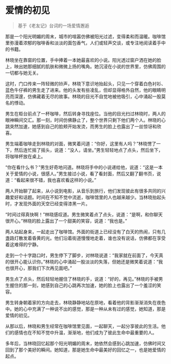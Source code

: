 # 爱情的初见
> 基于《老友记》台词的一场爱情邂逅

那是一个阳光明媚的周末，城市的喧嚣仿佛被阳光过滤，变得柔和而温暖。咖啡馆里弥漫着浓郁的咖啡香和淡淡的面包香气，人们或轻声交谈，或专注地阅读着手中的书籍。

林晓坐在靠窗的位置，手中捧着一本她最喜欢的小说。阳光透过窗户洒在她的脸上，映出她那细腻的肌肤和微微上扬的嘴角。她沉浸在小说的世界里，仿佛周围的一切都与她无关。

这时，门口传来一阵轻微的铃声，林晓下意识地抬起头，只见一个穿着白色衬衫、蓝色牛仔裤的男生走了进来。他的头发有些凌乱，但却显得格外自然，他的眼睛明亮而深邃，仿佛藏着无尽的故事。林晓的目光不自觉地被他吸引，心中涌起一股莫名的悸动。

男生在柜台前点了一杯咖啡，然后转身寻找座位。当他的目光扫过林晓时，两人的眼神瞬间交汇。那一刻，时间仿佛静止了，整个世界只剩下他们两个人。林晓的心跳突然加速，她感到自己的脸颊开始发烫，而男生的脸上也露出了一丝惊讶和欣喜。

男生端着咖啡走到林晓的对面，微笑着问道：“你好，这里有人吗？”林晓愣了一下，然后连忙摇了摇头，说道：“没人，请坐。”男生轻轻地点了点头，然后坐下，将咖啡杯放在桌上。

“你在看什么书？”男生好奇地问道。林晓将手中的小说递给他，说道：“这是一本关于爱情的小说，很感人。”男生接过小说，看了看封面，然后又翻了翻书页，说道：“看起来很不错，我也喜欢看这样的小说。”

两人开始聊了起来，从小说到电影，从音乐到旅行，他们发现彼此有很多共同的兴趣爱好和话题。时间在不知不觉中流逝，咖啡馆里的人也越来越少。当林晓抬起头时，才发现外面的天空已经变得漆黑一片。

“时间过得真快啊！”林晓感叹道。男生微笑着点了点头，说道：“是啊，和你聊天很开心。”林晓的脸上露出了一个甜美的笑容，说道：“我也是。”

两人站起身来，一起走出了咖啡馆。外面的街道上已经没有了白天的热闹，只有几盏路灯散发着昏黄的光。他们沿着街道慢慢地走着，谁也没有说话，仿佛都在享受着这难得的宁静。

走到一个十字路口时，男生停下了脚步，对林晓说道：“我家就在前面了，今天真的很开心能认识你。”林晓的心中涌起一股淡淡的失落，但她还是微笑着说道：“我也很开心，那我们下次再见面吧。”

男生点了点头，然后轻轻地握住了林晓的手，说道：“好的，再见。”林晓的手被男生握住的那一刻，她感到自己的心跳再次加速，她的脸上也露出了一个羞涩的笑容。

男生转身朝着家的方向走去，林晓静静地站在原地，看着他的背影渐渐消失在夜色中。她的心中充满了一种说不出的感觉，那是一种从未有过的感觉，她知道，那是爱情的初见。

从那以后，林晓和男生经常在咖啡馆里见面，一起聊天，一起分享彼此的生活。他们的感情也在不知不觉中升温，渐渐地，他们成为了彼此生命中最重要的人。

多年后，当林晓回忆起那个阳光明媚的周末，她依然会感到心跳加速，仿佛时间又回到了那个美好的瞬间。她知道，那是她生命中最美好的回忆之一，也是她爱情的起点。